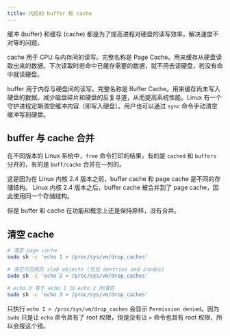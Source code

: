 ```yaml
---
title: 内存的 buffer 和 cache
---
```



缓冲 (buffer) 和缓存 (cache) 都是为了提高进程对硬盘的读写效率，解决速度不对等的问题。

cache 用于 CPU 与内存间的读写。完整名称是 Page Cache。用来缓存从硬盘读取出来的数据。下次读取时若命中已缓存需要的数据，就不用去读硬盘，若没有命中就读硬盘。

buffer 用于内存与硬盘间的读写。完整名称是 Buffer Cache。用来缓存尚未写入硬盘的数据。减少磁盘碎片和硬盘的反复寻道，从而提高系统性能。Linux 有一个守护进程定期清空缓冲内容（即写入硬盘）。用户也可以通过 `sync` 命令手动清空缓冲写到硬盘。

## buffer 与 cache 合并

在不同版本的 Linux 系统中，`free` 命令打印的结果，有的是 `cached` 和 `buffers` 分开的，有的是 `buff/cache` 合并在一列的。

这是因为在 Linux 内核 2.4 版本之前，buffer cache 和 page cache 是不同的存储结构。
Linux 内核 2.4 版本之后，buffer cache 被合并到了 page cache，因此使用同一个存储结构。

但是 buffer 和 cache 在功能和概念上还是保持原样，没有合并。

## 清空 cache

```sh
# 清空 page cache
sudo sh -c 'echo 1 > /proc/sys/vm/drop_caches'

# 清空可回收的 slab objects (包括 dentries and inodes)
sudo sh -c 'echo 2 > /proc/sys/vm/drop_caches'

# echo 3 等于 echo 1 加 echo 2 的清空
sudo sh -c 'echo 3 > /proc/sys/vm/drop_caches'
```

只执行 `echo 1 > /proc/sys/vm/drop_caches` 会显示 `Permission denied`。因为 `sudo` 只是让 `echo` 命令具有了 root 权限，但是没有让 `>` 命令也具有 root 权限，所以会报这个错。
